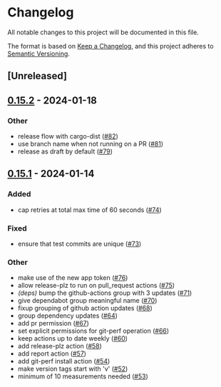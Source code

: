 # Changelog
All notable changes to this project will be documented in this file.

The format is based on [Keep a Changelog](https://keepachangelog.com/en/1.0.0/),
and this project adheres to [Semantic Versioning](https://semver.org/spec/v2.0.0.html).

## [Unreleased]

## [0.15.2](https://github.com/kaihowl/git-perf/compare/v0.15.1...v0.15.2) - 2024-01-18

### Other
- release flow with cargo-dist ([#82](https://github.com/kaihowl/git-perf/pull/82))
- use branch name when not running on a PR ([#81](https://github.com/kaihowl/git-perf/pull/81))
- release as draft by default ([#79](https://github.com/kaihowl/git-perf/pull/79))

## [0.15.1](https://github.com/kaihowl/git-perf/compare/v0.15.0...v0.15.1) - 2024-01-14

### Added
- cap retries at total max time of 60 seconds ([#74](https://github.com/kaihowl/git-perf/pull/74))

### Fixed
- ensure that test commits are unique ([#73](https://github.com/kaihowl/git-perf/pull/73))

### Other
- make use of the new app token ([#76](https://github.com/kaihowl/git-perf/pull/76))
- allow release-plz to run on pull_request actions ([#75](https://github.com/kaihowl/git-perf/pull/75))
- *(deps)* bump the github-actions group with 3 updates ([#71](https://github.com/kaihowl/git-perf/pull/71))
- give dependabot group meaningful name ([#70](https://github.com/kaihowl/git-perf/pull/70))
- fixup grouping of github action updates ([#68](https://github.com/kaihowl/git-perf/pull/68))
- group dependency updates ([#64](https://github.com/kaihowl/git-perf/pull/64))
- add pr permission ([#67](https://github.com/kaihowl/git-perf/pull/67))
- set explicit permissions for git-perf operation ([#66](https://github.com/kaihowl/git-perf/pull/66))
- keep actions up to date weekly ([#60](https://github.com/kaihowl/git-perf/pull/60))
- add release-plz action ([#58](https://github.com/kaihowl/git-perf/pull/58))
- add report action ([#57](https://github.com/kaihowl/git-perf/pull/57))
- add git-perf install action ([#54](https://github.com/kaihowl/git-perf/pull/54))
- make version tags start with 'v' ([#52](https://github.com/kaihowl/git-perf/pull/52))
- minimum of 10 measurements needed ([#53](https://github.com/kaihowl/git-perf/pull/53))
